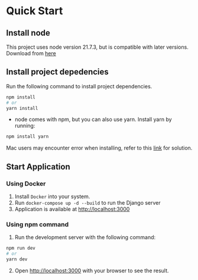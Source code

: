 # Quick Start

## Install node

This project uses node version 21.7.3, but is compatible with later versions. Download from [here](https://nodejs.org/en/download)

## Install project depedencies

Run the following command to install project dependencies.

```bash
npm install
# or
yarn install
```

- node comes with npm, but you can also use yarn. Install yarn by running:

```bash
npm install yarn
```

Mac users may encounter error when installing, refer to this [link](https://stackoverflow.com/questions/64562563/how-can-i-ovecome-this-error-in-npm-install) for solution.

## Start Application

### Using Docker

1. Install `Docker` into your system.
2. Run `docker-compose up -d --build` to run the Django server
3. Application is available at [http://localhost:3000](http://localhost:3000)

### Using npm command

1. Run the development server with the following command:

```bash
npm run dev
# or
yarn dev
```

2. Open [http://localhost:3000](http://localhost:3000) with your browser to see the result.
